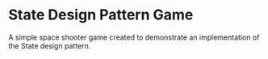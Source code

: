 State Design Pattern Game
=========================

A simple space shooter game created to demonstrate an implementation of the State design pattern.
